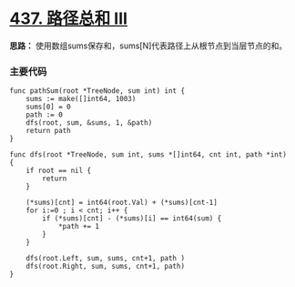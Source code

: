 # [437. 路径总和 III](https://leetcode-cn.com/problems/path-sum-iii/)

**思路：** 使用数组sums保存和，sums[N]代表路径上从根节点到当层节点的和。

### 主要代码
```
func pathSum(root *TreeNode, sum int) int {
    sums := make([]int64, 1003)
    sums[0] = 0
    path := 0 
    dfs(root, sum, &sums, 1, &path)
    return path
}

func dfs(root *TreeNode, sum int, sums *[]int64, cnt int, path *int)  {
	if root == nil {
		return
	}

	(*sums)[cnt] = int64(root.Val) + (*sums)[cnt-1]
	for i:=0 ; i < cnt; i++ {
		if (*sums)[cnt] - (*sums)[i] == int64(sum) {
			*path += 1
		}
	}

	dfs(root.Left, sum, sums, cnt+1, path )
	dfs(root.Right, sum, sums, cnt+1, path)
}
```